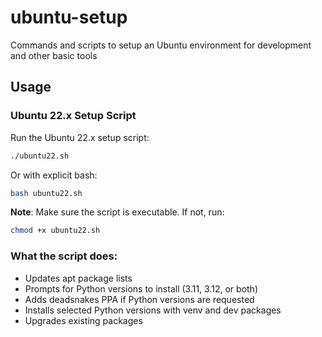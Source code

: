 # ubuntu-setup
Commands and scripts to setup an Ubuntu environment for development and other basic tools

## Usage

### Ubuntu 22.x Setup Script

Run the Ubuntu 22.x setup script:

```bash
./ubuntu22.sh
```

Or with explicit bash:

```bash
bash ubuntu22.sh
```

**Note**: Make sure the script is executable. If not, run:
```bash
chmod +x ubuntu22.sh
```

### What the script does:
- Updates apt package lists
- Prompts for Python versions to install (3.11, 3.12, or both)
- Adds deadsnakes PPA if Python versions are requested
- Installs selected Python versions with venv and dev packages
- Upgrades existing packages
